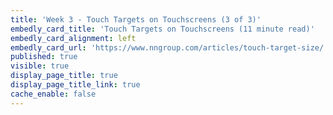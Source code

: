 ```yaml
---
title: 'Week 3 - Touch Targets on Touchscreens (3 of 3)'
embedly_card_title: 'Touch Targets on Touchscreens (11 minute read)'
embedly_card_alignment: left
embedly_card_url: 'https://www.nngroup.com/articles/touch-target-size/'
published: true
visible: true
display_page_title: true
display_page_title_link: true
cache_enable: false
---
```

